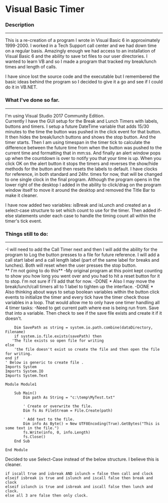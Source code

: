 # Visual Basic Timer

### Description
------
This is a re-creation of a program I wrote in Visual Basic 6 in approximately 1999-2000.  I worked in a Tech Support call center and we had down time on a regular basis.  Amazingly enough we had access to an installation of Visual Basic 6 and the ability to save txt files to our user directories.  I wanted to learn VB and so I made a program that tracked my break/lunch times and length of calls. 

I have since lost the source code and the executable but I remembered the basic ideas behind the program so I decided to give it a go and see if I could do it in VB.NET.  

### What I've done so far.
------
I'm using Visual Studio 2017 Community Edition.  
Currently I have the GUI setup for the Break and Lunch Timers with labels, buttons and timers.  I setup a future DateTime variable that adds 15/30 minutes to the time the button was pushed in the click event for that button. It then hides the break/lunch buttons and shows the stop button.  And the timer starts. Then I am using timespan in the timer tick to calculate the difference between the future time from when the button was pushed to the current time and formatting that in mm:ss.  And finally an alert window pops up when the countdown is over to notify you that your time is up. When you click OK on the alert button it stops the timers and reverses the show/hide methods for the button and then resets the labels to default.
I have clocks for reference, in both standard and 24hr. times for now, that will be changed to one single clock in the final program.  Although the program opens in the lower right of the desktop I added in the ability to click/drag on the program window itself to move it around the desktop and removed the Title Bar to make it cleaner.

I have now added two variables: isBreak and isLunch and created an a select-case structure to set which count to use for the timer.  Then added if-else statements under each case to handle the timing count all within the timer's tick event.  

### Things still to do:
------
-I will need to add the Call Timer next and then I will add the ability for the program to Log the button presses to a file for future reference. I will add a call start label and a call length label (part of the same label for breaks and lunches).  Both will reset when the user presses the stop button.  
** I'm not going to do this** -My original program at this point kept counting to show you how long you went over and you had to hit a reset button for it to stop.  I'm not sure if I'll add that for now.
-DONE * Also I may move the break/lunch/call timers all to 1 label to tighten up the interface.
-DONE * Also thinking about ways to setup boolean variables within the button click events to initialize the timer and every tick have the timer check those variables in a loop.  That would allow me to only have one timer handling all 4 timer tasks:
-Need to get current path where exe is being run from. Save that into a variable. Then check to see if the save file exists and create it if it doesn't.  

``` Dim dataDirectory As String = String.Format("{0}\Data\", Environment.CurrentDirectory)
    Dim SavePath as string = system.io.path.combine(dataDirectory, Filename)
    if system.io.file.exists(savePath) then
   'The file exists so open file for writing
else 
    'the file doesn't exist so create the file and then open the file for writing.
end if
' Below is generic to create file .
Imports System
Imports System.IO
Imports System.Text

Module Module1

    Sub Main()
        Dim path As String = "c:\temp\MyTest.txt"

        ' Create or overwrite the file.
        Dim fs As FileStream = File.Create(path)

        ' Add text to the file.
        Dim info As Byte() = New UTF8Encoding(True).GetBytes("This is some text in the file.")
        fs.Write(info, 0, info.Length)
        fs.Close()
    End Sub

End Module

```
 Decided to use Select-Case instead of the below structure.  I believe this is cleaner.
 ```
 if iscall true and isbreak AND islunch = false then call and clock
 elseif isbreak is true and islunch and iscall false then break and clock
 elseif islunch is true and isbreak and iscall false then lunch and clock.
 else all 3 are false then only clock.
 ```
